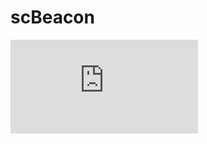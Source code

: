 # scBeacon
![alt text](https://github.com/Biancaxue/scBeacon/blob/main/project_pipeline.pdf?raw=true)
